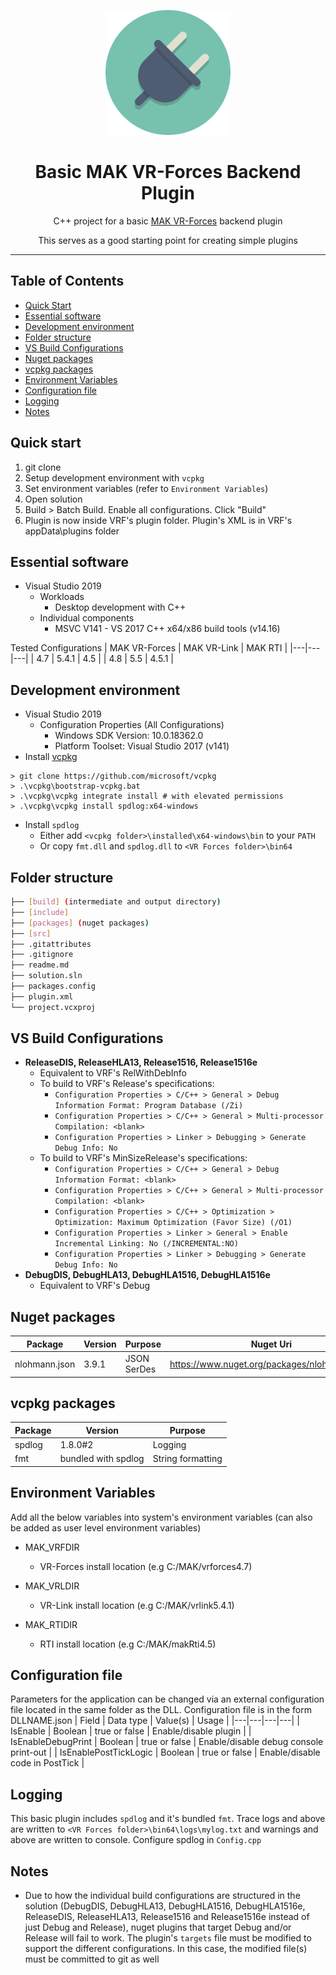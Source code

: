 <p align="center">
  <img height="200" src="icon.png" alt="Drash logo">
  <h1 align="center">Basic MAK VR-Forces Backend Plugin</h1>
</p>
<p align="center">C++ project for a basic <a href="https://www.mak.com/products/simulate/vr-forces">MAK VR-Forces</a> backend plugin</p>
<p align="center">This serves as a good starting point for creating simple plugins
</p>

---

## Table of Contents
- [Quick Start](#quick-start)
- [Essential software](#essential-software)
- [Development environment](#development-environment)
- [Folder structure](#folder-structure)
- [VS Build Configurations](#vs-build-configurations)
- [Nuget packages](#nuget-packages)
- [vcpkg packages](#vcpkg-packages)
- [Environment Variables](#environment-variables)
- [Configuration file](#configuration-file)
- [Logging](#logging)
- [Notes](#notes)

## Quick start
1) git clone
2) Setup development environment with `vcpkg`
3) Set environment variables (refer to `Environment Variables`)
4) Open solution
5) Build > Batch Build. Enable all configurations. Click "Build"
6) Plugin is now inside VRF's plugin folder. Plugin's XML is in VRF's appData\plugins folder

## Essential software
- Visual Studio 2019
  - Workloads
    - Desktop development with C++
  - Individual components
    - MSVC V141 - VS 2017 C++ x64/x86 build tools (v14.16)

Tested Configurations
| MAK VR-Forces | MAK VR-Link | MAK RTI |
|---|---|---|
| 4.7 | 5.4.1 | 4.5 |
| 4.8 | 5.5 | 4.5.1 |
  
## Development environment
- Visual Studio 2019
  - Configuration Properties (All Configurations)
    - Windows SDK Version: 10.0.18362.0
    - Platform Toolset: Visual Studio 2017 (v141)
- Install [vcpkg](https://github.com/microsoft/vcpkg)
```
> git clone https://github.com/microsoft/vcpkg
> .\vcpkg\bootstrap-vcpkg.bat
> .\vcpkg\vcpkg integrate install # with elevated permissions
> .\vcpkg\vcpkg install spdlog:x64-windows
```
- Install `spdlog`
  - Either add `<vcpkg folder>\installed\x64-windows\bin` to your `PATH`
  - Or copy `fmt.dll` and `spdlog.dll` to `<VR Forces folder>\bin64`

## Folder structure
```sh
├── [build] (intermediate and output directory)
├── [include]
├── [packages] (nuget packages)
├── [src]
├── .gitattributes
├── .gitignore
├── readme.md
├── solution.sln
├── packages.config
├── plugin.xml
└── project.vcxproj
```

## VS Build Configurations
- **ReleaseDIS, ReleaseHLA13, Release1516, Release1516e**
  - Equivalent to VRF's RelWithDebInfo
  - To build to VRF's Release's specifications:
    - `Configuration Properties > C/C++ > General > Debug Information Format: Program Database (/Zi)`
    - `Configuration Properties > C/C++ > General > Multi-processor Compilation: <blank>`    
    - `Configuration Properties > Linker > Debugging > Generate Debug Info: No`
  - To build to VRF's MinSizeRelease's specifications:
    - `Configuration Properties > C/C++ > General > Debug Information Format: <blank>`
    - `Configuration Properties > C/C++ > General > Multi-processor Compilation: <blank>`    
    - `Configuration Properties > C/C++ > Optimization > Optimization: Maximum Optimization (Favor Size) (/O1)`
    - `Configuration Properties > Linker > General > Enable Incremental Linking: No (/INCREMENTAL:NO)`
    - `Configuration Properties > Linker > Debugging > Generate Debug Info: No`
- **DebugDIS, DebugHLA13, DebugHLA1516, DebugHLA1516e**
  - Equivalent to VRF's Debug

## Nuget packages
| Package  | Version  | Purpose  | Nuget Uri  | Comments  |
|---|---|---|---|---|
| nlohmann.json  | 3.9.1  | JSON SerDes  | https://www.nuget.org/packages/nlohmann.json/  | https://github.com/nlohmann/json  |

## vcpkg packages
| Package  | Version  | Purpose  |
|---|---|---|
| spdlog | 1.8.0#2 | Logging |
| fmt | bundled with spdlog | String formatting |

## Environment Variables
Add all the below variables into system's environment variables (can also be added as user level environment variables)
- MAK_VRFDIR
  - VR-Forces install location (e.g C:/MAK/vrforces4.7)

- MAK_VRLDIR
  - VR-Link install location (e.g C:/MAK/vrlink5.4.1)

- MAK_RTIDIR
  - RTI install location (e.g C:/MAK/makRti4.5)

## Configuration file
Parameters for the application can be changed via an external configuration file located in the same folder as the DLL. Configuration file is in the form DLLNAME.json
| Field  | Data type  | Value(s)  | Usage  |
|---|---|---|---|
| IsEnable  | Boolean  | true or false  | Enable/disable plugin  |
| IsEnableDebugPrint  | Boolean  | true or false  | Enable/disable debug console print-out  |
| IsEnablePostTickLogic  | Boolean  | true or false  | Enable/disable code in PostTick  |

## Logging
This basic plugin includes `spdlog` and it's bundled `fmt`. Trace logs and above are written to `<VR Forces folder>\bin64\logs\mylog.txt` and warnings and above are written to console. Configure spdlog in `Config.cpp` 

## Notes
- Due to how the individual build configurations are structured in the solution (DebugDIS, DebugHLA13, DebugHLA1516, DebugHLA1516e, ReleaseDIS, ReleaseHLA13, Release1516 and Release1516e instead of just Debug and Release), nuget plugins that target Debug and/or Release will fail to work. The plugin's `targets` file must be modified to support the different configurations. In this case, the modified file(s) must be committed to git as well 